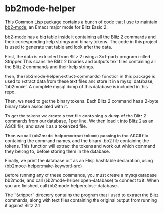 # bb2mode-helper

This Common Lisp package contains a bunch of code that I use to maintain [bb2-mode](https://github.com/richardjdare/bb2-mode), an Emacs major mode for Blitz Basic 2.

bb2-mode has a big table inside it containing all the Blitz 2 commands and their corresponding help strings and binary tokens. The code in this project is used to generate that table and look after the data.

First, the data is extracted from Blitz 2 using a 3rd-party program called Stripper. This scans the Blitz 2 binaries and outputs text files containing all the Blitz 2 commands and their help strings.

then, the (bb2mode-helper:extract-commands) function in this package is used to extract data from these text files and store it in a mysql database, 'bb2mode'. A complete mysql dump of this database is included in this repo.

Then, we need to get the binary tokens. Each Blitz 2 command has a 2-byte binary token associated with it.

To get the tokens we create a text file containing a dump of the Blitz 2 commands from our database, 1 per line. We then load it into Blitz 2 as an ASCII file, and save it as a tokenized file. 

Then we call (bb2mode-helper:extract tokens) passing in the ASCII file containing the command names, and the binary .bb2 file containing the tokens. This function will extract the tokens and work out which command they belong to, before storing them in the database.

Finally, we print the database out as an Elisp hashtable declaration, using (bb2mode-helper:make-keyword-src)

Before running any of these commands, you must create a mysql database bb2mode, and call (bb2mode-helper:open-database) to connect to it.
When you are finished, call (bb2mode-helper:close-database).

The "Stripper" directory contains the program that I used to extract the Blitz commands, along with text files containing the original output from running it against Blitz 2.1
